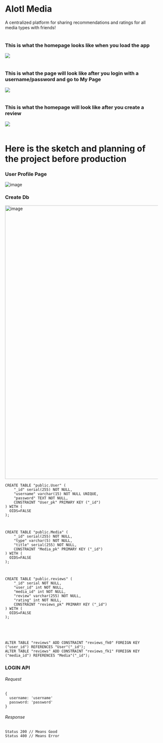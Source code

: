 # Alotl Media
A centralized platform for sharing recommendations and ratings for all media types with friends!
<br><br>
### This is what the homepage looks like when you load the app
<img src='./assests/homepage.png'>
<br><br>

### This is what the page will look like after you login with a username/password and go to My Page
<img src='./assests/create-review.png'>
<br><br>

### This is what the homepage will look like after you create a review
<img src='./assests/homepage-with-review.png'>
<br><br>

# Here is the sketch and planning of the project before production

### User Profile Page
![image](https://user-images.githubusercontent.com/11655553/167235402-3db055cd-c0d9-4783-bb2a-65bb4c0d340c.png)



### Create Db
<img width="901" alt="image" src="https://user-images.githubusercontent.com/11655553/167234444-130f18aa-c931-4f84-bb5d-4d020ad44629.png">


```
CREATE TABLE "public.User" (
	"_id" serial(255) NOT NULL,
	"username" varchar(15) NOT NULL UNIQUE,
	"password" TEXT NOT NULL,
	CONSTRAINT "User_pk" PRIMARY KEY ("_id")
) WITH (
  OIDS=FALSE
);



CREATE TABLE "public.Media" (
	"_id" serial(255) NOT NULL,
	"type" varchar(5) NOT NULL,
	"title" serial(255) NOT NULL,
	CONSTRAINT "Media_pk" PRIMARY KEY ("_id")
) WITH (
  OIDS=FALSE
);



CREATE TABLE "public.reviews" (
	"_id" serial NOT NULL,
	"user_id" int NOT NULL,
	"media_id" int NOT NULL,
	"review" varchar(255) NOT NULL,
	"rating" int NOT NULL,
	CONSTRAINT "reviews_pk" PRIMARY KEY ("_id")
) WITH (
  OIDS=FALSE
);





ALTER TABLE "reviews" ADD CONSTRAINT "reviews_fk0" FOREIGN KEY ("user_id") REFERENCES "User"("_id");
ALTER TABLE "reviews" ADD CONSTRAINT "reviews_fk1" FOREIGN KEY ("media_id") REFERENCES "Media"("_id");
```
### LOGIN API
###### Request
```
{
  username: 'username'
  password: 'password'
}
```

###### Response
```
Status 200 // Means Good
Status 400 // Means Error
```
